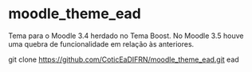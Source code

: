 # moodle_theme_ead
Tema para o Moodle 3.4 herdado no Tema Boost. No Moodle 3.5 houve uma quebra de funcionalidade em relação às anteriores.

git clone https://github.com/CoticEaDIFRN/moodle_theme_ead.git ead
